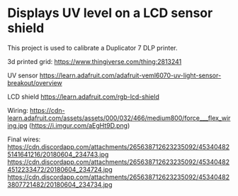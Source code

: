 # Displays UV level on a LCD sensor shield

This project is used to calibrate a Duplicator 7 DLP printer.

3d printed grid:
https://www.thingiverse.com/thing:2813241

UV sensor
https://learn.adafruit.com/adafruit-veml6070-uv-light-sensor-breakout/overview

LCD shield
https://learn.adafruit.com/rgb-lcd-shield

Wiring:
https://cdn-learn.adafruit.com/assets/assets/000/032/466/medium800/force___flex_wiring.jpg
(https://i.imgur.com/aEgHt9D.png)

Final wires:
https://cdn.discordapp.com/attachments/265638712623235092/453404825141641216/20180604_234743.jpg
https://cdn.discordapp.com/attachments/265638712623235092/453404824512233472/20180604_234724.jpg
https://cdn.discordapp.com/attachments/265638712623235092/453404823807721482/20180604_234734.jpg
